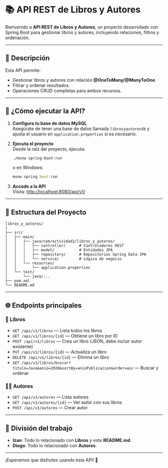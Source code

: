 # 📚 API REST de Libros y Autores

Bienvenido a **API REST de Libros y Autores**, un proyecto desarrollado con Spring Boot para gestionar libros y autores, incluyendo relaciones, filtros y ordenación.

---

## 📝 Descripción

Esta API permite:
- Gestionar libros y autores con relación **@OneToMany/@ManyToOne**.
- Filtrar y ordenar resultados.
- Operaciones CRUD completas para ambos recursos.

---

## 🚀 ¿Cómo ejecutar la API?

1. **Configura tu base de datos MySQL**  
   Asegúrate de tener una base de datos llamada `librosyautoresdb` y ajusta el usuario en `application.properties` si es necesario.

2. **Ejecuta el proyecto**  
   Desde la raíz del proyecto, ejecuta:
   ```bash
   ./mvnw spring-boot:run
   ```
   o en Windows:
   ```bat
   mvnw spring-boot:run
   ```

3. **Accede a la API**  
   Visita: [http://localhost:8080/api/v1/](http://localhost:8080/api/v1/)

---

## 📂 Estructura del Proyecto

```
libros_y_autores/
│
├── src/
│   ├── main/
│   │   ├── java/com/actividad2/libros_y_autores/
│   │   │   ├── controller/      # Controladores REST
│   │   │   ├── model/           # Entidades JPA
│   │   │   ├── repository/      # Repositorios Spring Data JPA
│   │   │   └── service/         # Lógica de negocio
│   │   └── resources/
│   │       └── application.properties
│   └── test/
│       └── java/...
├── pom.xml
└── README.md
```

---

## 🌐 Endpoints principales

### 📖 Libros
- `GET /api/v1/libros` — Lista todos los libros
- `GET /api/v1/libros/{id}` — Obtiene un libro por ID
- `POST /api/v1/libros` — Crea un libro (JSON, debe incluir autor existente)
- `PUT /api/v1/libros/{id}` — Actualiza un libro
- `DELETE /api/v1/libros/{id}` — Elimina un libro
- `GET /api/v1/libros/buscar?titulo=Java&anio=2020&sortBy=anioPublicacion&order=asc` — Buscar y ordenar

### 👨‍💼 Autores
- `GET /api/v1/autores` — Lista autores
- `GET /api/v1/autores/{id}` — Ver autor con sus libros
- `POST /api/v1/autores` — Crear autor

---

## 👥 División del trabajo

- **Izan**: Todo lo relacionado con **Libros** y este **README.md**.  
- **Diego**: Todo lo relacionado con **Autores**.

---

¡Esperamos que disfrutes usando esta API! 🚀